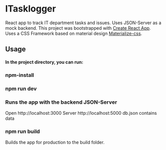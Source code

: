 # ITasklogger
React app to track IT department tasks and issues. Uses JSON-Server as a mock backend.
This project was bootstrapped with [Create React App](https://github.com/facebook/create-react-app).
<br/>
Uses a CSS Framework based on material design [Materialize-css](https://github.com/materializecss/materialize).

## Usage
#### In the project directory, you can run:

### npm-install

### npm run dev

### Runs the app with the backend JSON-Server
Open http://localhost:3000 Server http://localhost:5000 db.json contains data
### npm run build

Builds the app for production to the build folder.

